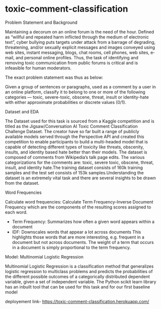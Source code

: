 # toxic-comment-classification

Problem Statement and Background

Maintaining a decorum on an online forum is the need of the hour. Defined as “willful and repeated harm inflicted through the medium of electronic text”, cyber bullying puts targets under attack from a barrage of degrading, threatening, and/or sexually explicit messages and images conveyed using web sites, instant messaging, blogs, chat rooms, cell phones, web sites, e‐mail, and personal online profiles. Thus, the task of identifying and removing toxic communication from public forums is critical and is infeasible for human moderators.

The exact problem statement was thus as below:

Given a group of sentences or paragraphs, used as a comment by a user in an online platform, classify it to belong to one or more of the following categories — toxic, severe-toxic, obscene, threat, insult or identity-hate with either approximate probabilities or discrete values (0/1).

Dataset and EDA

The Dataset used for this task is sourced from a Kaggle competition and is titled as the Jigsaw/Conversation AI Toxic Comment Classification Challenge Dataset. The creator have so far built a range of publicly available models served through the Perspective API and created this competition to enable participants to build a multi-headed model that is capable of detecting different types of toxicity like threats, obscenity, insults, and identity based hate better than their models. The dataset is composed of comments from Wikipedia’s talk page edits. The various categorizations for the comments are: toxic, severe toxic, obscene, threat, insult, and identity hate.The training dataset consists of 160k training samples and the test set consists of 153k samples.Understanding the dataset is an extremely vital task and there are several insights to be drawn from the dataset.

Word Frequencies

Calculate word frequencies: Calculate Term Frequency-Inverse Document Frequency which are the components of the resulting scores assigned to each word.
- Term Frequency: Summarizes how often a given word appears within a document
- IDF: Downscales words that appear a lot across documents
This highlights those words that are more interesting, e.g. frequent in a document but not across documents. The weight of a term that occurs in a document is simply proportional to the term frequency.

Model: Multinomial Logistic Regression

Multinomial Logistic Regression is a classification method that generalizes logistic regression to multiclass problems and predicts the probabilities of the different possible outcomes of a categorically distributed dependent variable, given a set of independent variable. The Python scikit learn library has an inbuilt tool that can be used for this task and for our first baseline model

deployement link- https://toxic-comment-classification.herokuapp.com/
